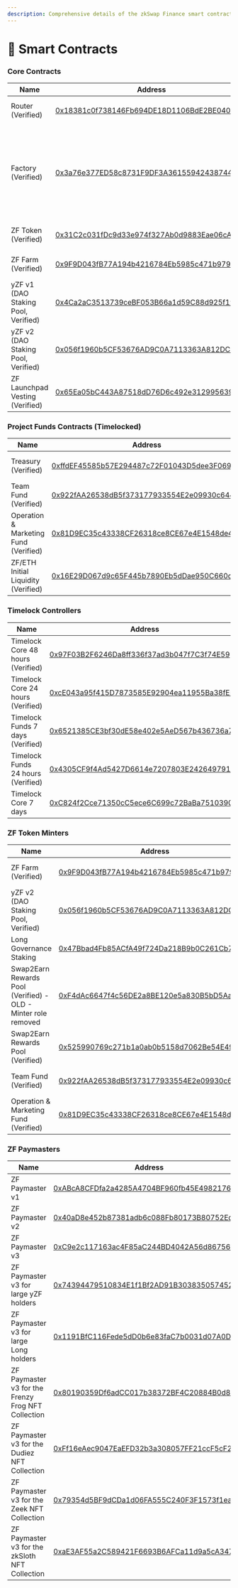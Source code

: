 ```yaml
---
description: Comprehensive details of the zkSwap Finance smart contracts
---
```


# 🔎 Smart Contracts

### Core Contracts

<table data-full-width="false"><thead><tr><th>Name</th><th>Address</th><th>Owner</th></tr></thead><tbody><tr><td>Router (Verified)</td><td><a href="https://explorer.zksync.io/address/0x18381c0f738146Fb694DE18D1106BdE2BE040Fa4#contract">0x18381c0f738146Fb694DE18D1106BdE2BE040Fa4</a></td><td>No contract owner</td></tr><tr><td>Factory (Verified)</td><td><a href="https://explorer.zksync.io/address/0x3a76e377ED58c8731F9DF3A36155942438744Ce3#contract">0x3a76e377ED58c8731F9DF3A36155942438744Ce3</a></td><td><p>No contract owner</p><p>Fee Setter:  <a href="https://explorer.zksync.io/address/0x97F03B2F6246Da8ff336f37ad3b047f7C3f74E59#contract">Timelock Core 48 hours</a></p></td></tr><tr><td>ZF Token (Verified)</td><td><a href="https://explorer.zksync.io/address/0x31C2c031fDc9d33e974f327Ab0d9883Eae06cA4A#contract">0x31C2c031fDc9d33e974f327Ab0d9883Eae06cA4A</a></td><td><a href="https://explorer.zksync.io/address/0xC824f2Cce71350cC5ece6C699c72BaBa75103907#contract">Timelock Core 7 days</a></td></tr><tr><td>ZF Farm (Verified)</td><td><a href="https://explorer.zksync.io/address/0x9F9D043fB77A194b4216784Eb5985c471b979D67#contract">0x9F9D043fB77A194b4216784Eb5985c471b979D67</a></td><td><a href="https://explorer.zksync.io/address/0xcE043a95f415D7873585E92904ea11955Ba38fE5#contract">Timelock Core 24 hours</a></td></tr><tr><td>yZF v1 (DAO Staking Pool, Verified)</td><td><a href="https://explorer.zksync.io/address/0x4Ca2aC3513739ceBF053B66a1d59C88d925f1987#contract">0x4Ca2aC3513739ceBF053B66a1d59C88d925f1987</a></td><td><a href="https://app.safe.global/settings/setup?safe=zksync:0x0D64C4eb0547C1F51b78Fb1A53583dC9042238C0">Multisig Core Wallet</a></td></tr><tr><td>yZF v2 (DAO Staking Pool, Verified)</td><td><a href="https://explorer.zksync.io/address/0x056f1960b5CF53676AD9C0A7113363A812DC0c8e">0x056f1960b5CF53676AD9C0A7113363A812DC0c8e</a></td><td><a href="https://explorer.zksync.io/address/0x97F03B2F6246Da8ff336f37ad3b047f7C3f74E59#contract">Timelock Core 48 hours</a></td></tr><tr><td>ZF Launchpad Vesting (Verified)</td><td><a href="https://explorer.zksync.io/address/0x65ea05bc443a87518dd76d6c492e31299563987b#contract">0x65Ea05bC443A87518dD76D6c492e31299563987b</a></td><td><a href="https://app.safe.global/settings/setup?safe=zksync:0x0D64C4eb0547C1F51b78Fb1A53583dC9042238C0">Multisig Core Wallet</a></td></tr></tbody></table>

### &#x20;Project Funds Contracts (Timelocked)

| Name                                  | Address                                                                                                                              | Owner                                                                                                             |
| ------------------------------------- | ------------------------------------------------------------------------------------------------------------------------------------ | ----------------------------------------------------------------------------------------------------------------- |
| Treasury (Verified)                   | [0xffdEF45585b57E294487c72F01043D5dee3F069f](https://explorer.zksync.io/address/0xffdEF45585b57E294487c72F01043D5dee3F069f#contract) | [Timelock Funds 24 hours](https://explorer.zksync.io/address/0x4305CF9f4Ad5427D6614e7207803E2426497917A#contract) |
| Team Fund (Verified)                  | [0x922fAA26538dB5f373177933554E2e09930c6447](https://explorer.zksync.io/address/0x922fAA26538dB5f373177933554E2e09930c6447#contract) | [Timelock Funds 24 hours](https://explorer.zksync.io/address/0x4305CF9f4Ad5427D6614e7207803E2426497917A#contract) |
| Operation & Marketing Fund (Verified) | [0x81D9EC35c43338CF26318ce8CE67e4E1548de473](https://explorer.zksync.io/address/0x81D9EC35c43338CF26318ce8CE67e4E1548de473#contract) | [Timelock Funds 24 hours](https://explorer.zksync.io/address/0x4305CF9f4Ad5427D6614e7207803E2426497917A#contract) |
| ZF/ETH Initial Liquidity (Verified)   | [0x16E29D067d9c65F445b7890Eb5dDae950C660d23](https://explorer.zksync.io/address/0x16E29D067d9c65F445b7890Eb5dDae950C660d23#contract) | [Timelock Funds 7 days](https://explorer.zksync.io/address/0x6521385CE3bf30dE58e402e5AeD567b436736a75#contract)   |

### Timelock Controllers&#x20;

| Name                               | Address                                                                                                                              | Admin                                                                                                                  |
| ---------------------------------- | ------------------------------------------------------------------------------------------------------------------------------------ | ---------------------------------------------------------------------------------------------------------------------- |
| Timelock Core 48 hours (Verified)  | [0x97F03B2F6246Da8ff336f37ad3b047f7C3f74E59](https://explorer.zksync.io/address/0x97F03B2F6246Da8ff336f37ad3b047f7C3f74E59#contract) | [Multisig Core Wallet](https://app.safe.global/settings/setup?safe=zksync:0x0D64C4eb0547C1F51b78Fb1A53583dC9042238C0)  |
| Timelock Core 24 hours (Verified)  | [0xcE043a95f415D7873585E92904ea11955Ba38fE5](https://explorer.zksync.io/address/0xcE043a95f415D7873585E92904ea11955Ba38fE5#contract) | [Multisig Core Wallet](https://app.safe.global/settings/setup?safe=zksync:0x0D64C4eb0547C1F51b78Fb1A53583dC9042238C0)  |
| Timelock Funds 7 days (Verified)   | [0x6521385CE3bf30dE58e402e5AeD567b436736a75](https://explorer.zksync.io/address/0x6521385CE3bf30dE58e402e5AeD567b436736a75#contract) | [Multisig Funds Wallet](https://app.safe.global/settings/setup?safe=zksync:0xF1802d9a70Bdc6F6EffD65d44b33226eE0E6A821) |
| Timelock Funds 24 hours (Verified) | [0x4305CF9f4Ad5427D6614e7207803E2426497917A](https://explorer.zksync.io/address/0x4305CF9f4Ad5427D6614e7207803E2426497917A#contract) | [Multisig Funds Wallet](https://app.safe.global/settings/setup?safe=zksync:0xF1802d9a70Bdc6F6EffD65d44b33226eE0E6A821) |
| Timelock Core 7 days               | [0xC824f2Cce71350cC5ece6C699c72BaBa75103907](https://explorer.zksync.io/address/0xC824f2Cce71350cC5ece6C699c72BaBa75103907#contract) | [Multisig Core Wallet](https://app.safe.global/settings/setup?safe=zksync:0x0D64C4eb0547C1F51b78Fb1A53583dC9042238C0)  |

### ZF Token Minters

| Name                                                          | Address                                                                                                                              | Owner                                                                                                                 |
| ------------------------------------------------------------- | ------------------------------------------------------------------------------------------------------------------------------------ | --------------------------------------------------------------------------------------------------------------------- |
| ZF Farm (Verified)                                            | [0x9F9D043fB77A194b4216784Eb5985c471b979D67](https://explorer.zksync.io/address/0x9F9D043fB77A194b4216784Eb5985c471b979D67#contract) | [Timelock Core 24 hours](https://explorer.zksync.io/address/0xcE043a95f415D7873585E92904ea11955Ba38fE5#contract)      |
| yZF v2 (DAO Staking Pool, Verified)                           | [0x056f1960b5CF53676AD9C0A7113363A812DC0c8e](https://explorer.zksync.io/address/0x056f1960b5CF53676AD9C0A7113363A812DC0c8e)          | [Multisig Core Wallet](https://app.safe.global/settings/setup?safe=zksync:0x0D64C4eb0547C1F51b78Fb1A53583dC9042238C0) |
| Long Governance Staking                                       | [0x47Bbad4Fb85ACfA49f724Da218B9b0C261Cb7b4b](https://explorer.zksync.io/address/0x47Bbad4Fb85ACfA49f724Da218B9b0C261Cb7b4b#contract) | [Multisig Core Wallet](https://app.safe.global/settings/setup?safe=zksync:0x0D64C4eb0547C1F51b78Fb1A53583dC9042238C0) |
| Swap2Earn Rewards Pool (Verified) - OLD - Minter role removed | [0xF4dAc6647f4c56DE2a8BE120e5a830B5bD5Aae91](https://explorer.zksync.io/address/0xF4dAc6647f4c56DE2a8BE120e5a830B5bD5Aae91#contract) | [Multisig Core Wallet](https://app.safe.global/settings/setup?safe=zksync:0x0D64C4eb0547C1F51b78Fb1A53583dC9042238C0) |
| Swap2Earn Rewards Pool (Verified)                             | [0x525990769c271b1a0ab0b5158d7062Be54E4983D](https://explorer.zksync.io/address/0x525990769c271b1a0ab0b5158d7062Be54E4983D)          | [Multisig Core Wallet](https://app.safe.global/settings/setup?safe=zksync:0x0D64C4eb0547C1F51b78Fb1A53583dC9042238C0) |
| Team Fund (Verified)                                          | [0x922fAA26538dB5f373177933554E2e09930c6447](https://explorer.zksync.io/address/0x922fAA26538dB5f373177933554E2e09930c6447#contract) | [Timelock Funds 24 hours](https://explorer.zksync.io/address/0x4305CF9f4Ad5427D6614e7207803E2426497917A#contract)     |
| Operation & Marketing Fund (Verified)                         | [0x81D9EC35c43338CF26318ce8CE67e4E1548de473](https://explorer.zksync.io/address/0x81D9EC35c43338CF26318ce8CE67e4E1548de473#contract) | [Timelock Funds 24 hours](https://explorer.zksync.io/address/0x4305CF9f4Ad5427D6614e7207803E2426497917A#contract)     |

### ZF Paymasters

| Name                                               | Address                                                                                                                                                     | Owner                                                                                                                 |
| -------------------------------------------------- | ----------------------------------------------------------------------------------------------------------------------------------------------------------- | --------------------------------------------------------------------------------------------------------------------- |
| ZF Paymaster v1                                    | [0xABcA8CFDfa2a4285A4704BF960fb45E49821762F](https://explorer.zksync.io/address/0xABcA8CFDfa2a4285A4704BF960fb45E49821762F#contract)                        | [Timelock Core 24 hours](https://explorer.zksync.io/address/0xcE043a95f415D7873585E92904ea11955Ba38fE5#contract)      |
| ZF Paymaster v2                                    | [0x40aD8e452b87381adb6c088Fb80173B80752Ed65](https://explorer.zksync.io/address/0x40aD8e452b87381adb6c088Fb80173B80752Ed65#contract)                        | [Multisig Core Wallet](https://app.safe.global/settings/setup?safe=zksync:0x0D64C4eb0547C1F51b78Fb1A53583dC9042238C0) |
| ZF Paymaster v3                                    | <p><a href="https://explorer.zksync.io/address/0xC9e2c117163ac4F85aC244BD4042A56d86756900#contract">0xC9e2c117163ac4F85aC244BD4042A56d86756900</a> <br></p> | [Multisig Core Wallet](https://app.safe.global/settings/setup?safe=zksync:0x0D64C4eb0547C1F51b78Fb1A53583dC9042238C0) |
| ZF Paymaster v3 for large yZF holders              | <p><a href="https://explorer.zksync.io/address/0x74394479510834E1f1Bf2AD91B30383505745228#contract">0x74394479510834E1f1Bf2AD91B30383505745228</a><br></p>  | [Multisig Core Wallet](https://app.safe.global/settings/setup?safe=zksync:0x0D64C4eb0547C1F51b78Fb1A53583dC9042238C0) |
|  ZF Paymaster v3 for large Long holders            | [0x1191BfC116Fede5dD0b6e83faC7b0031d07A0Df6](https://explorer.zksync.io/address/0x1191BfC116Fede5dD0b6e83faC7b0031d07A0Df6#contract)                        | [Multisig Core Wallet](https://app.safe.global/settings/setup?safe=zksync:0x0D64C4eb0547C1F51b78Fb1A53583dC9042238C0) |
| ZF Paymaster v3 for the Frenzy Frog NFT Collection | [0x80190359Df6adCC017b38372BF4C20884B0d8C75](https://explorer.zksync.io/address/0x80190359Df6adCC017b38372BF4C20884B0d8C75#transactions)                    | [Multisig Core Wallet](https://app.safe.global/settings/setup?safe=zksync:0x0D64C4eb0547C1F51b78Fb1A53583dC9042238C0) |
| ZF Paymaster v3 for the Dudiez NFT Collection      | [0xFf16eAec9047EaEFD32b3a308057FF21ccF5cF22](https://explorer.zksync.io/address/0xFf16eAec9047EaEFD32b3a308057FF21ccF5cF22)                                 | [Multisig Core Wallet](https://app.safe.global/settings/setup?safe=zksync:0x0D64C4eb0547C1F51b78Fb1A53583dC9042238C0) |
| ZF Paymaster v3 for the Zeek NFT Collection        | [0x79354d5BF9dCDa1d06FA555C240F3F1573f1eaF4](https://explorer.zksync.io/address/0x79354d5BF9dCDa1d06FA555C240F3F1573f1eaF4)                                 | [Multisig Core Wallet](https://app.safe.global/settings/setup?safe=zksync:0x0D64C4eb0547C1F51b78Fb1A53583dC9042238C0) |
| ZF Paymaster v3 for the zkSloth NFT Collection     | [0xaE3AF55a2C589421F6693B6AFCa11d9a5cA34783](https://explorer.zksync.io/address/0xaE3AF55a2C589421F6693B6AFCa11d9a5cA34783)                                 | [Multisig Core Wallet](https://app.safe.global/settings/setup?safe=zksync:0x0D64C4eb0547C1F51b78Fb1A53583dC9042238C0) |

